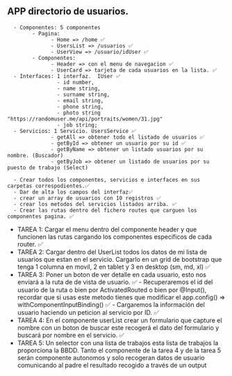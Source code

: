 ## APP directorio de usuarios.

      - Componentes: 5 componentes
            - Pagina:
                  - Home => /home ✅
                  - UsersList => /usuarios ✅
                  - UserView => /usuario/idUser ✅
            - Componentes:
                  - Header => con el menu de navegacion ✅
                  - UserCard => tarjeta de cada usuarios en la lista. ✅
      - Interfaces: 1 interfaz.  IUser ✅
                    - id number, 
                    - name string, 
                    - surname string, 
                    - email string, 
                    - phone string, 
                    - photo string  "https://randomuser.me/api/portraits/women/31.jpg"
                    - job string;
      - Servicios: 1 Servicio. UsersService ✅
                  - getAll => obtener todo el listado de usuarios ✅
                  - getById => obtener un usuario por su id ✅
                  - getByName => obtener un listado usuarios por su nombre. (Buscador)
                  - getByJob => obtener un listado de usuarios por su puesto de trabajo (Select)

      - Crear todos los componentes, servicios e interfaces en sus carpetas correspodientes.✅
      - Dar de alta los campos del interfaz✅
      - crear un array de usuarios con 10 registros ✅
      - crear los metodos del servicios listados arriba. ✅
      - Crear las rutas dentro del fichero routes que carguen los componentes pagina. ✅


  - TAREA 1: Cargar el menu dentro del componente header y que funcionen las rutas cargando los componentes especificos de cada router. ✅
  - TAREA 2: Cargar dentro del UserList todos los datos de mi lista de usuarios que estan en el servicio. Cargarlo en un grid de bootstrap que tenga 1 columna en movil, 2 en tablet y 3 en desktop (sm, md, xl) ✅
  - TAREA 3: Poner un boton de ver detalle en cada usuario, esto nos enviará a la ruta de de vista de usuario. ✅
            - Recuperaremos el id del usuario de la ruta o bien por ActivatedRouted o bien por @Input(), recordar que si usas este metodo tienes que modificar el app.config() => withComponentInputBinding() ✅
            - Cargaremos la información del usuario haciendo un peticion al servicio por ID. ✅
  - TAREA 4: En el componente userList crear un formulario que capture el nombre con un boton de buscar este recogerá el dato del formulario y buscará por nombre en el servicio. ✅
  - TAREA 5: Un selector con una lista de trabajos esta lista de trabajos la proporciona la BBDD.
  Tanto el componente de la tarea 4 y de la tarea 5 serán componente autonomos y solo recogeran datos de usuario comunicando al padre el resultado recogido a través de un output
